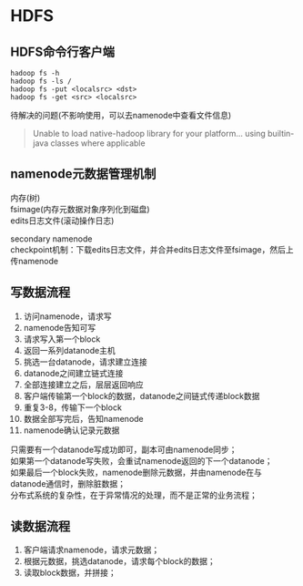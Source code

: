 # HDFS

## HDFS命令行客户端
```
hadoop fs -h  
hadoop fs -ls /  
hadoop fs -put <localsrc> <dst>  
hadoop fs -get <src> <localsrc> 
``` 

待解决的问题(不影响使用，可以去namenode中查看文件信息) 
> Unable to load native-hadoop library for your platform... using builtin-java classes where applicable


## namenode元数据管理机制
内存(树)  
fsimage(内存元数据对象序列化到磁盘)  
edits日志文件(滚动操作日志)  

secondary namenode  
checkpoint机制：下载edits日志文件，并合并edits日志文件至fsimage，然后上传namenode   


## 写数据流程

1. 访问namenode，请求写  
2. namenode告知可写
3. 请求写入第一个block
4. 返回一系列datanode主机
5. 挑选一台datanode，请求建立连接
6. datanode之间建立链式连接
7. 全部连接建立之后，层层返回响应
8. 客户端传输第一个block的数据，datanode之间链式传递block数据
9. 重复3-8，传输下一个block
10. 数据全部写完后，告知namenode
11. namenode确认记录元数据

只需要有一个datanode写成功即可，副本可由namenode同步；  
如果第一个datanode写失败，会重试namenode返回的下一个datanode；  
如果最后一个block失败，namenode删除元数据，并由namenode在与datanode通信时，删除脏数据；  
分布式系统的复杂性，在于异常情况的处理，而不是正常的业务流程；   

## 读数据流程

1. 客户端请求namenode，请求元数据； 
2. 根据元数据，挑选datanode，请求每个block的数据；  
3. 读取block数据，并拼接；  
